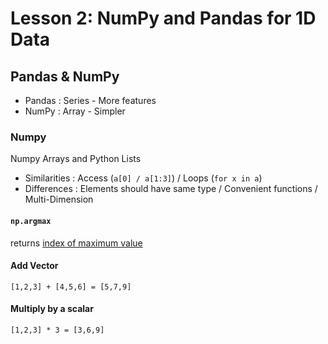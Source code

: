 # Lesson 2: NumPy and Pandas for 1D Data

## Pandas & NumPy

- Pandas : Series - More features
- NumPy : Array - Simpler

### Numpy

Numpy Arrays and Python Lists

- Similarities : Access (`a[0] / a[1:3]`) / Loops (`for x in a`)
- Differences : Elements should have same type / Convenient functions / Multi-Dimension



#### `np.argmax`

returns <u>index of maximum value</u>



#### Add Vector

`[1,2,3] + [4,5,6] = [5,7,9]`



#### Multiply by a scalar

`[1,2,3] * 3 = [3,6,9]`





